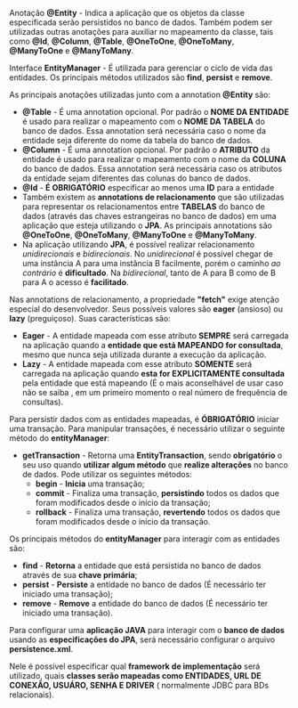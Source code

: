 Anotação **@Entity** - Indica a aplicação que os objetos da classe especificada serão persistidos no banco de dados. Também podem ser utilizadas outras anotações para auxiliar 
no mapeamento da classe, tais como **@Id**, **@Column**, **@Table**, **@OneToOne**, **@OneToMany**, **@ManyToOne** e **@ManyToMany**.  

Interface **EntityManager** - É utilizada para gerenciar o ciclo de vida das entidades. Os principais métodos utilizados são **find**, **persist** e **remove**.

As principais anotações utilizadas junto com a annotation **@Entity** são:  

- **@Table** - É uma annotation opcional. Por padrão o **NOME DA ENTIDADE** é usado para realizar o mapeamento com o **NOME DA TABELA** do banco de dados. Essa annotation será 
necessária caso o nome da entidade seja diferente do nome da tabela do banco de dados.  
- **@Column** - É uma annotation opcional. Por padrão o **ATRIBUTO** da entidade é usado para realizar o mapeamento com o nome da **COLUNA** do banco de dados. Essa annotation
será necessária caso os atributos da entidade sejam diferentes das colunas do banco de dados.  
- **@Id** - **É OBRIGATÓRIO** especificar ao menos uma **ID** para a entidade
- Também existem as **annotations de relacionamento** que são utilizadas para representar os relacionamentos entre **TABELAS** do banco de dados (através das chaves estrangeiras 
no banco de dados) em uma aplicação que esteja utilizando o **JPA**. As principais annotations são **@OneToOne**, **@OneToMany**, **@ManyToOne** e **@ManyToMany**.  
- Na aplicação utilizando **JPA**, é possível realizar relacionamento *unidirecionais* e *bidirecionais*. No *unidirecional* é possível chegar de uma instância A para uma 
instância B facilmente, porém o caminho *ao contrário* é **dificultado**. Na *bidirecional*, tanto de A para B como de B para A o acesso é **facilitado**.  

Nas annotations de relacionamento, a propriedade **"fetch"** exige atenção especial do desenvolvedor. Seus possíveis valores são **eager** (ansioso) ou **lazy** (preguiçoso). 
Suas características são:  
- **Eager** - A entidade mapeada com esse atributo **SEMPRE** será carregada na aplicação quando a **entidade que está MAPEANDO for consultada**, mesmo que nunca seja utilizada 
durante a execução da aplicação.
- **Lazy** - A entidade mapeada com esse atributo **SOMENTE** será carregada na aplicação quando **esta for EXPLICITAMENTE consultada** pela entidade que está mapeando (É o mais 
aconselhável de usar caso não se saiba , em um primeiro momento o real número de frequência de consultas).  

Para persistir dados com as entidades mapeadas, é **ÓBRIGATÓRIO** iniciar uma transação. Para manipular transações, é necessário utilizar o seguinte método do **entityManager**:  
- **getTransaction** - Retorna uma **EntityTransaction**, sendo **obrigatório** o seu uso quando **utilizar algum método** que **realize alterações** no banco de dados. Pode 
utilizar os seguintes métodos:  
  - **begin** - **Inicia** uma transação;  
  - **commit** - Finaliza uma transação, **persistindo** todos os dados que foram modificados desde o início da transação;  
  - **rollback** - Finaliza uma transação, **revertendo** todos os dados que foram modificados desde o início da transação.  

Os principais métodos do **entityManager** para interagir com as entidades são:  
- **find** - **Retorna** a entidade que está persistida no banco de dados através de sua **chave primária**;  
- **persist** - **Persiste** a entidade no banco de dados (É necessário ter iniciado uma transação);  
- **remove** - **Remove** a entidade do banco de dados (É necessário ter iniciado uma transação).  

Para configurar uma **aplicação JAVA** para interagir com o **banco de dados** usando as **especificações do JPA**, será necessário configurar o arquivo **persistence.xml**.  

Nele é possível especificar qual **framework de implementação** será utilizado, quais **classes serão mapeadas como ENTIDADES, URL DE CONEXÃO, USUÁRO, SENHA E DRIVER** (
normalmente JDBC para BDs relacionais).
